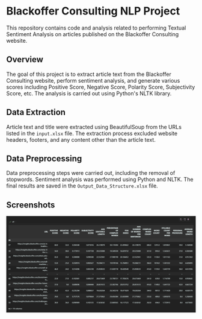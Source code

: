 # Blackoffer Consulting NLP Project

This repository contains code and analysis related to performing Textual Sentiment Analysis on articles published on the Blackoffer Consulting website.

## Overview

The goal of this project is to extract article text from the Blackoffer Consulting website, perform sentiment analysis, and generate various scores including Positive Score, Negative Score, Polarity Score, Subjectivity Score, etc. The analysis is carried out using Python's NLTK library.

## Data Extraction

Article text and title were extracted using BeautifulSoup from the URLs listed in the `input.xlsx` file. The extraction process excluded website headers, footers, and any content other than the article text.

## Data Preprocessing

Data preprocessing steps were carried out, including the removal of stopwords. Sentiment analysis was performed using Python and NLTK. The final results are saved in the `Output_Data_Structure.xlsx` file.

## Screenshots

![Table](https://raw.githubusercontent.com/RajAdarsh2022/data-extraction-nlp/main/assets/screenshots/data-extraction-nlp_ss.png)



 
